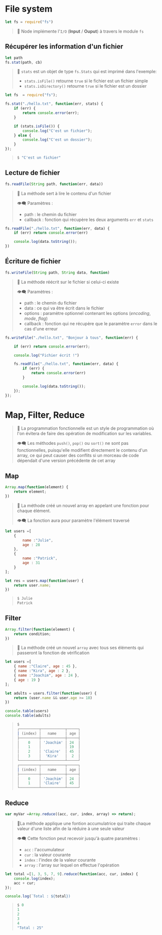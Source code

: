 # File system

```js
let fs = require("fs")
```

> 💬 Node implémente l'`I/O` (**Input** / **Ouput**) à travers le module `fs`

## Récupérer les information d'un fichier
```js
let path 
fs.stat(path, cb)
```

> 💬 `stats` est un objet de type `fs.Stats` qui est imprimé dans l'exemple:
> * `stats.isFile()` retourne `true` si le fichier est un fichier simple
> * `stats.isDirectory()` retourne `true` si le fichier est un dossier

```js
let fs  = require("fs");

fs.stat("./hello.txt", function(err, stats) {
    if (err) {
        return console.error(err);
    }

    if (stats.isFile()) {
        console.log("C'est un fichier");
    } else {
        console.log("C'est un dossier");
    }
});

```
> ```js
> $ "C'est un fichier"
> ```

## Lecture de fichier
```js
fs.readFile(String path, function(err, data))
```

> 💬 La méthode sert à lire le contenu d'un fichier
>
> 👁‍🗨 Paramètres :
> * path : le chemin du fichier
> * callback : fonction qui récupère les deux arguments `err` et `stats`
```js
fs.readFile("./hello.txt", function(err, data) {
    if (err) return console.error(err)

    console.log(data.toString());
})
```

## Écriture de fichier
```js
fs.writeFile(String path, String data, function)
```

> 💬 La méthode réécrit sur le fichier si celui-ci existe
>
> 👁‍🗨 Paramètres :
> * path : le chemin du fichier
> * data : ce qui va être écrit dans le fichier
> * options : paramètre optionnel contenant les options (*encoding*, *mode*, *flag*)
> * callback : fonction qui ne récupère que le paramètre `error` dans le cas d'une erreur

```js
fs.writeFile("./hello.txt", "Bonjour à tous", function(err) {

    if (err) return console.error(err);

    console.log("Fichier écrit !")

    fs.readFile("./hello.txt", function(err, data) {
        if (err) {
            return console.error(err)
        }

        console.log(data.toString());
    });
});
```

# Map, Filter, Reduce

> 💬 La programmation fonctionnelle est un style de programmation où l'on évitera de faire des opération de modification sur les variables.
> 
> 👁‍🗨 Les méthodes `push()`, `pop()` ou `sort()` ne sont pas fonctionnelles, puisqu'elle modifient directement le contenu d'un array, ce qui peut causer des conflits si un morceau de code dépendait d'une version précédente de cet array

## Map
```js
Array.map(function(element) {
    return element;
})
```
> 💬 La méthode créé un nouvel array en appelant une fonction pour chaque élément.
> 
> 👁‍🗨 La fonction aura pour paramètre l'élément traversé
```js
let users =[
    {
        name :"Julie",
        age : 28
    },
    {
        name :"Patrick",
        age : 31
    }
];

let res = users.map(function(user) {
    return user.name;
})
```

> ```js
> $ Julie
> Patrick
> ```

## Filter
```js
Array.filter(function(element) {
    return condition;
})
```
> 💬 La méthode créé un nouvel `array` avec tous ses éléments qui passeront la fonction de vérification

```js
let users =[
    { name :"Claire", age : 45 },
    { name :"Kira", age : 2 },
    { name :"Joachim", age : 24 },
    { age : 19 }    
];

let adults = users.filter(function(user) {
    return (user.name && user.age >= 18)
})

console.table(users)
console.table(adults)
```
> ```js
> $
> ┌─────────┬───────────┬─────┐
> │ (index) │   name    │ age │
> ├─────────┼───────────┼─────┤
> │    0    │ 'Joachim' │ 24  │
> │    1    │           │ 19  │
> │    2    │ 'Claire'  │ 45  │
> │    3    │  'Kira'   │  2  │
> └─────────┴───────────┴─────┘
> ┌─────────┬───────────┬─────┐
> │ (index) │   name    │ age │
> ├─────────┼───────────┼─────┤
> │    0    │ 'Joachim' │ 24  │
> │    1    │ 'Claire'  │ 45  │
> └─────────┴───────────┴─────┘
> ```

## Reduce
```js
var myVar =Array.reduce((acc, cur, index, array) => return);
```
> 💬La méthode applique une fontion accumulatrice qui traite chaque valeur d'une liste afin de la réduire à une seule valeur
> 
> 👁‍🗨 Cette fonction peut recevoir jusqu'à quatre paramètres :
> * `acc` : l'accumulateur
> * `cur` : la valeur courante
> * `index` : l'index de la valeur courante
> * `array` : l'array sur lequel on effectue l'opération

```js
let total =[1, 3, 5, 7, 9].reduce(function(acc, cur, index) {
    console.log(index);
    acc + cur;
});

console.log(`Total : ${total})
```
> ```js
> $ 0
> 1
> 2
> 3
> 4
> "Total : 25"
